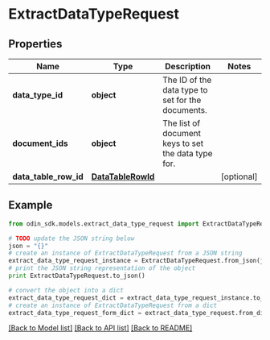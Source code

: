 # ExtractDataTypeRequest


## Properties

Name | Type | Description | Notes
------------ | ------------- | ------------- | -------------
**data_type_id** | **object** | The ID of the data type to set for the documents. | 
**document_ids** | **object** | The list of document keys to set the data type for. | 
**data_table_row_id** | [**DataTableRowId**](DataTableRowId.md) |  | [optional] 

## Example

```python
from odin_sdk.models.extract_data_type_request import ExtractDataTypeRequest

# TODO update the JSON string below
json = "{}"
# create an instance of ExtractDataTypeRequest from a JSON string
extract_data_type_request_instance = ExtractDataTypeRequest.from_json(json)
# print the JSON string representation of the object
print ExtractDataTypeRequest.to_json()

# convert the object into a dict
extract_data_type_request_dict = extract_data_type_request_instance.to_dict()
# create an instance of ExtractDataTypeRequest from a dict
extract_data_type_request_form_dict = extract_data_type_request.from_dict(extract_data_type_request_dict)
```
[[Back to Model list]](../README.md#documentation-for-models) [[Back to API list]](../README.md#documentation-for-api-endpoints) [[Back to README]](../README.md)



